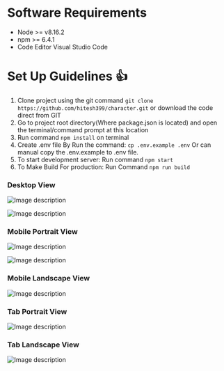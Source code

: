 # Software Requirements
- Node >= v8.16.2
- npm >= 6.4.1
- Code Editor Visual Studio Code

# Set Up Guidelines :+1:
1. Clone project using the git command `git clone https://github.com/hitesh399/character.git` or download the code direct from GIT
2. Go to project root directory(Where package.json is located) and open the terminal/command prompt at this location
3. Run command `npm install` on terminal
4. Create .env file By Run the command: `cp .env.example .env` Or can manual copy the .env.example to .env file.
5. To start development server: Run command `npm start`
6. To Make Build For production: Run Command `npm run build`

### Desktop View
![Image description](https://github.com/hitesh399/character/blob/master/screens/Screenshot%202020-01-19%20at%209.54.20%20AM.png)

![Image description](https://github.com/hitesh399/character/blob/master/screens/Screenshot%202020-01-19%20at%209.59.21%20AM.png)

### Mobile Portrait View
![Image description](https://github.com/hitesh399/character/blob/master/screens/Screenshot%202020-01-19%20at%209.55.55%20AM.png)

![Image description](https://github.com/hitesh399/character/blob/master/screens/Screenshot%202020-01-19%20at%209.56.19%20AM.png)

### Mobile Landscape View
![Image description](https://github.com/hitesh399/character/blob/master/screens/Screenshot%202020-01-19%20at%209.56.53%20AM.png)

### Tab Portrait View
![Image description](https://github.com/hitesh399/character/blob/master/screens/Screenshot%202020-01-19%20at%209.57.43%20AM.png)


### Tab Landscape View
![Image description](https://github.com/hitesh399/character/blob/master/screens/Screenshot%202020-01-19%20at%209.58.34%20AM.png)

